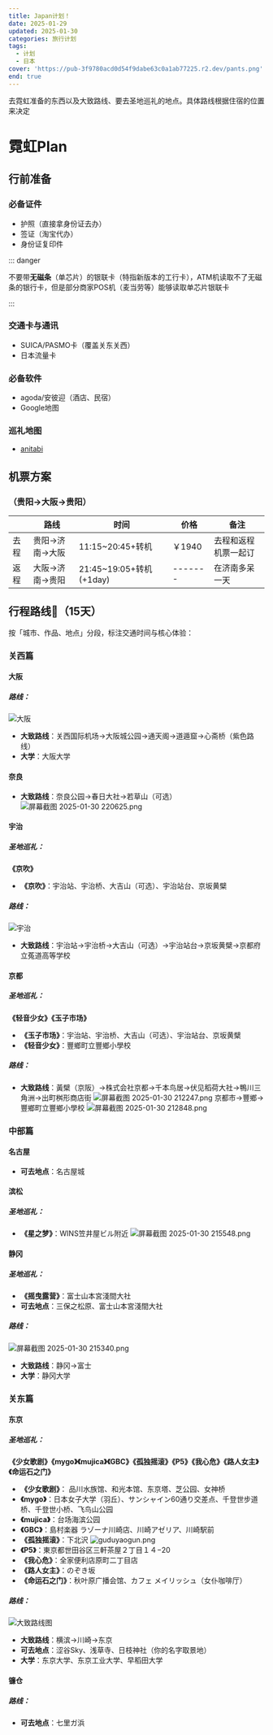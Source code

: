 ```yaml
---
title: Japan计划！
date: 2025-01-29
updated: 2025-01-30
categories: 旅行计划
tags:
  - 计划
  - 日本
cover: 'https://pub-3f9780acd0d54f9dabe63c0a1ab77225.r2.dev/pants.png'
end: true
---
```


去霓虹准备的东西以及大致路线、要去圣地巡礼的地点。具体路线根据住宿的位置来决定

<!-- more -->

# 霓虹Plan

## 行前准备
### 必备证件
- 护照（直接拿身份证去办）
- 签证（淘宝代办）
- 身份证复印件

::: danger

不要带**无磁条**（单芯片）的银联卡（特指新版本的工行卡），ATM机读取不了无磁条的银行卡，但是部分商家POS机（麦当劳等）能够读取单芯片银联卡

:::

### 交通卡与通讯
- SUICA/PASMO卡（覆盖关东关西）
- 日本流量卡

### 必备软件
- agoda/安彼迎（酒店、民宿）
- Google地图

### 巡礼地图
- [anitabi](https://anitabi.cn/)

## 机票方案
### （贵阳→大阪→贵阳）
|      | 路线           | 时间                    | 价格    | 备注                 |
| ---- | -------------- | ----------------------- | ------- | -------------------- |
| 去程 | 贵阳→济南→大阪 | 11:15~20:45+转机        | ￥1940  | 去程和返程机票一起订 |
| 返程 | 大阪→济南→贵阳 | 21:45~19:05+转机(+1day) | ------- | 在济南多呆一天       |

## 行程路线📅（15天）
按「城市、作品、地点」分段，标注交通时间与核心体验：

### 关西篇
#### 大阪
##### 路线：
![大阪](https://www.helloimg.com/i/2025/01/30/679b70e66e19d.png)
- **大致路线**：关西国际机场→大阪城公园→通天阁→道遁窟→心斋桥（紫色路线）
- **大学**：大阪大学

#### 奈良
- **大致路线**：奈良公园→春日大社→若草山（可选）
![屏幕截图 2025-01-30 220625.png](https://www.helloimg.com/i/2025/01/30/679b863c57495.png)

#### 宇治
##### 圣地巡礼：
**《京吹》**
- **《京吹》**：宇治站、宇治桥、大吉山（可选）、宇治站台、京坂黄檗
##### 路线：
![宇治](https://www.helloimg.com/i/2025/01/30/679b7649abfc1.png)
- **大致路线**：宇治站→宇治桥→大吉山（可选）→宇治站台→京坂黄檗→京都府立菟道高等学校

#### 京都
##### 圣地巡礼：
**《轻音少女》《玉子市场》**
- **《玉子市场》**：宇治站、宇治桥、大吉山（可选）、宇治站台、京坂黄檗
- **《轻音少女》**：豐鄉町立豐鄉小學校
##### 路线：
- **大致路线**：黃檗（京阪）→株式会社京都→千本鸟居→伏见稻荷大社→鴨川三角洲→出町桝形商店街
![屏幕截图 2025-01-30 212247.png](https://www.helloimg.com/i/2025/01/30/679b7bfeb6a9d.png)
京都市→豐鄉→豐鄉町立豐鄉小學校
![屏幕截图 2025-01-30 212848.png](https://www.helloimg.com/i/2025/01/30/679b7d5fa7fe9.png)
### 中部篇
#### 名古屋
- **可去地点**：名古屋城

#### 滨松
##### 圣地巡礼：
- **《星之梦》**：WINS笠井屋ビル附近
![屏幕截图 2025-01-30 215548.png](https://www.helloimg.com/i/2025/01/30/679b83a76bb50.png)

#### 静冈
##### 圣地巡礼：
- **《摇曳露营》**：富士山本宮淺間大社
- **可去地点**：三保之松原、富士山本宮淺間大社
##### 路线：
![屏幕截图 2025-01-30 215340.png](https://www.helloimg.com/i/2025/01/30/679b833c0afe5.png)
- **大致路线**：静冈→富士
- **大学**：静冈大学

### 关东篇
#### 东京
##### 圣地巡礼：
**《少女歌剧》《mygo》《mujica》《GBC》《孤独摇滚》《P5》《我心危》《路人女主》《命运石之门》**
- **《少女歌剧》**： 品川水族馆、和光本馆、东京塔、芝公园、女神桥
- **《mygo》**：日本女子大学（羽丘）、サンシャイン60通り交差点、千登世步道桥、千登世小桥、飞鸟山公园
- **《mujica》**：台场海滨公园
- **《GBC》**：島村楽器 ラゾーナ川崎店、川崎アゼリア、川崎駅前
- **《孤独摇滚》**：下北沢
![guduyaogun.png](https://www.helloimg.com/i/2025/01/30/679b549cefea6.png)
- **《P5》**：東京都世田谷区三軒茶屋２丁目１４−20
- **《我心危》**：全家便利店原町二丁目店
- **《路人女主》**：のぞき坂
- **《命运石之门》**：秋叶原广播会馆、カフェ メイリッシュ（女仆咖啡厅）

##### 路线：
![大致路线图](https://www.helloimg.com/i/2025/01/30/679b6348e6b97.png)
- **大致路线**：横滨→川崎→东京
- **可去地点**：涩谷Sky、浅草寺、日枝神社（你的名字取景地）
- **大学**：东京大学、东京工业大学、早稻田大学

#### 镰仓
##### 路线：
- **可去地点**：七里ガ浜